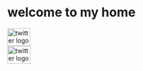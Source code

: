 <h1 align="left">welcome to my home</h1>

<div align="left">
  <a href="https://www.linkedin.com/in/shahin-davoodi-3999b8278/" target="_blank">
    <img src="https://raw.githubusercontent.com/maurodesouza/profile-readme-generator/master/src/assets/icons/social/linkedin/default.svg" width="52" height="40" alt="twitter logo"  />
  </a>
</div>

<div align="left">
  <a href="https://twitter.com/shahini_" target="_blank">
    <img src="https://raw.githubusercontent.com/maurodesouza/profile-readme-generator/master/src/assets/icons/social/twitter/default.svg" width="52" height="40" alt="twitter logo"  />
  </a>
</div>



